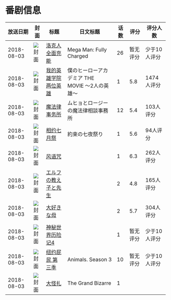 # 番剧信息

|放送日期|封面|标题|日文标题|话数|评分|评分人数|
|---|---|---|---|---|---|---|
|2018-08-03|![封面](https://lain.bgm.tv/pic/cover/c/56/b7/136047_8BzfS.jpg)|[洛克人 全面充能](https://bangumi.tv/subject/136047)|Mega Man: Fully Charged|26|暂无评分|少于10人评分|
|2018-08-03|![封面](https://lain.bgm.tv/pic/cover/c/ba/ac/231647_tejJJ.jpg)|[我的英雄学院 两位英雄](https://bangumi.tv/subject/231647)|僕のヒーローアカデミア THE MOVIE ～2人の英雄～|1|5.8|1474人评分|
|2018-08-03|![封面](https://lain.bgm.tv/pic/cover/c/5c/b3/240428_41t1I.jpg)|[魔法律事务所](https://bangumi.tv/subject/240428)|ムヒョとロージーの魔法律相談事務所|12|5.4|103人评分|
|2018-08-03|![封面](https://lain.bgm.tv/pic/cover/c/f2/19/248990_ufm3A.jpg)|[相约七月祭](https://bangumi.tv/subject/248990)|約束の七夜祭り|1|5.6|94人评分|
|2018-08-03|![封面](https://lain.bgm.tv/pic/cover/c/b1/4d/253986_o0Q0G.jpg)|[风语咒](https://bangumi.tv/subject/253986)||1|6.3|262人评分|
|2018-08-03|![封面](https://bangumi.tv/img/no_icon_subject.png)|[エルフの教え子と先生](https://bangumi.tv/subject/256230)||2|4.8|165人评分|
|2018-08-03|![封面](https://bangumi.tv/img/no_icon_subject.png)|[大好きな母](https://bangumi.tv/subject/256233)||2|5.7|304人评分|
|2018-08-03|![封面](https://lain.bgm.tv/pic/cover/c/a5/fa/258103_1qqpR.jpg)|[神秘世界历险记4](https://bangumi.tv/subject/258103)||1|暂无评分|少于10人评分|
|2018-08-03|![封面](https://lain.bgm.tv/pic/cover/c/26/dc/259605_93178.jpg)|[纽约屁民 第三季](https://bangumi.tv/subject/259605)|Animals. Season 3|10|暂无评分|少于10人评分|
|2018-08-03|![封面](https://lain.bgm.tv/pic/cover/c/24/26/486353_058gH.jpg)|[大怪扎](https://bangumi.tv/subject/486353)|The Grand Bizarre|1|||
